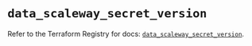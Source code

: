 # `data_scaleway_secret_version`

Refer to the Terraform Registry for docs: [`data_scaleway_secret_version`](https://registry.terraform.io/providers/scaleway/scaleway/2.53.0/docs/data-sources/secret_version).
